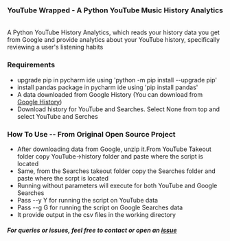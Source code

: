 <h3>YouTube Wrapped - A Python YouTube Music History Analytics</h3>
<br>A Python YouTube History Analytics, which reads your history data you get from Google and provide analytics about your YouTube history, specifically reviewing a user's listening habits 

<h3>Requirements</h3>
<ul>
<li>upgrade pip in pycharm ide using 'python -m pip install --upgrade pip'</li>  
  <li>install pandas package in pycharm ide using 'pip install pandas'</li>  
<li>A data downloaded from Google History (You can download from <a href="https://takeout.google.com/settings/takeout">Google History</a>)</li>
<li>Download history for YouTube and Searches. Select None from top and select YouTube and Serches</li>
</ul>

<h3>How To Use -- From Original Open Source Project</h3>
<ul>
<li>After downloading data from Google, unzip it.From YouTube Takeout folder copy YouTube->history folder and paste where the script is located</li>
<li>Same, from the Searches takeout folder copy the Searches folder and paste where the scrpt is located</li>
<li>Running without parameters will execute for both YouTube and Google Searches</li>
<li>Pass --y Y for running the script on YouTube data</li>
<li>Pass --g G for running the script on Google Searches data</li>
<li>It provide output in the csv files in the working directory</li>
</ul>

<h5>For queries or issues, feel free to contact or open an <a href="https://github.com/srcecde/google-youtube-history-analytics/issues">issue</a></h5>

